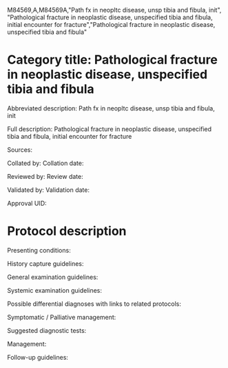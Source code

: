M84569,A,M84569A,"Path fx in neopltc disease, unsp tibia and fibula, init", "Pathological fracture in neoplastic disease, unspecified tibia and fibula, initial encounter for fracture","Pathological fracture in neoplastic disease, unspecified tibia and fibula"
# Category title: Pathological fracture in neoplastic disease, unspecified tibia and fibula

Abbreviated description: Path fx in neopltc disease, unsp tibia and fibula, init

Full description: Pathological fracture in neoplastic disease, unspecified tibia and fibula, initial encounter for fracture

Sources:

Collated by:
Collation date:

Reviewed by:
Review date:

Validated by:
Validation date:

Approval UID:

# Protocol description

Presenting conditions:

History capture guidelines:

General examination guidelines:

Systemic examination guidelines:

Possible differential diagnoses with links to related protocols:

Symptomatic / Palliative management:

Suggested diagnostic tests:

Management:

Follow-up guidelines:
